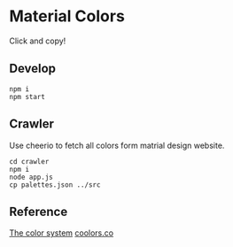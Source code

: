 # Material Colors

Click and copy!

## Develop

```
npm i
npm start
```

## Crawler

Use cheerio to fetch all colors form matrial design website.

```
cd crawler
npm i
node app.js
cp palettes.json ../src
```

## Reference
[The color system](https://material.io/design/color/the-color-system.html#color-usage-and-palettes)
[coolors.co](https://coolors.co/palettes/trending)